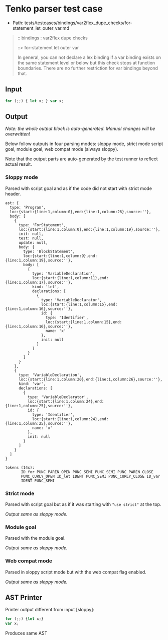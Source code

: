 # Tenko parser test case

- Path: tests/testcases/bindings/var2flex_dupe_checks/for-statement_let_outer_var.md

> :: bindings : var2flex dupe checks
>
> ::> for-statement let outer var
> 
> In general, you can not declare a lex binding if a var binding exists on the same statement level or below but this check stops at function boundaries. There are no further restriction for var bindings beyond that.

## Input

`````js
for (;;) { let x; } var x;
`````

## Output

_Note: the whole output block is auto-generated. Manual changes will be overwritten!_

Below follow outputs in four parsing modes: sloppy mode, strict mode script goal, module goal, web compat mode (always sloppy).

Note that the output parts are auto-generated by the test runner to reflect actual result.

### Sloppy mode

Parsed with script goal and as if the code did not start with strict mode header.

`````
ast: {
  type: 'Program',
  loc:{start:{line:1,column:0},end:{line:1,column:26},source:''},
  body: [
    {
      type: 'ForStatement',
      loc:{start:{line:1,column:0},end:{line:1,column:19},source:''},
      init: null,
      test: null,
      update: null,
      body: {
        type: 'BlockStatement',
        loc:{start:{line:1,column:9},end:{line:1,column:19},source:''},
        body: [
          {
            type: 'VariableDeclaration',
            loc:{start:{line:1,column:11},end:{line:1,column:17},source:''},
            kind: 'let',
            declarations: [
              {
                type: 'VariableDeclarator',
                loc:{start:{line:1,column:15},end:{line:1,column:16},source:''},
                id: {
                  type: 'Identifier',
                  loc:{start:{line:1,column:15},end:{line:1,column:16},source:''},
                  name: 'x'
                },
                init: null
              }
            ]
          }
        ]
      }
    },
    {
      type: 'VariableDeclaration',
      loc:{start:{line:1,column:20},end:{line:1,column:26},source:''},
      kind: 'var',
      declarations: [
        {
          type: 'VariableDeclarator',
          loc:{start:{line:1,column:24},end:{line:1,column:25},source:''},
          id: {
            type: 'Identifier',
            loc:{start:{line:1,column:24},end:{line:1,column:25},source:''},
            name: 'x'
          },
          init: null
        }
      ]
    }
  ]
}

tokens (14x):
       ID_for PUNC_PAREN_OPEN PUNC_SEMI PUNC_SEMI PUNC_PAREN_CLOSE
       PUNC_CURLY_OPEN ID_let IDENT PUNC_SEMI PUNC_CURLY_CLOSE ID_var
       IDENT PUNC_SEMI
`````

### Strict mode

Parsed with script goal but as if it was starting with `"use strict"` at the top.

_Output same as sloppy mode._

### Module goal

Parsed with the module goal.

_Output same as sloppy mode._

### Web compat mode

Parsed in sloppy script mode but with the web compat flag enabled.

_Output same as sloppy mode._

## AST Printer

Printer output different from input [sloppy]:

````js
for (;;) {let x;}
var x;
````

Produces same AST
